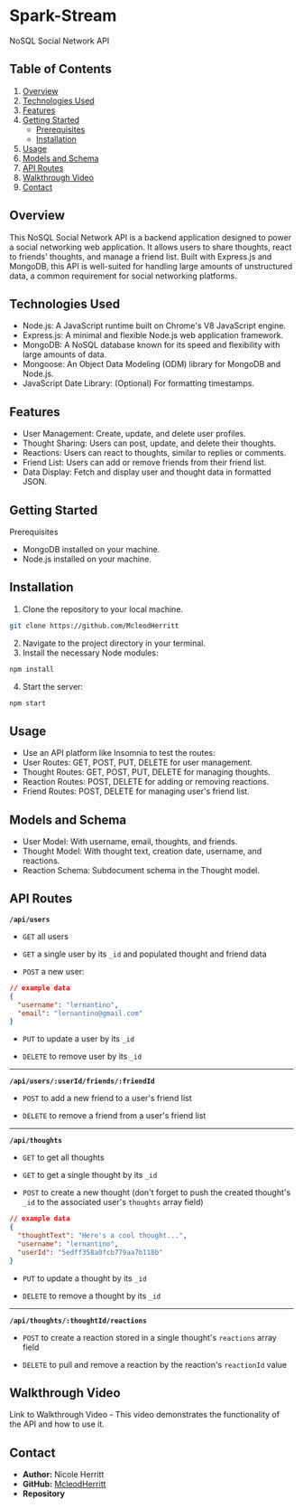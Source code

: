 # Spark-Stream

NoSQL Social Network API

## Table of Contents

1. [Overview](#overview)
2. [Technologies Used](#technologies-used)
3. [Features](#features)
4. [Getting Started](#getting-started)
   - [Prerequisites](#prerequisites)
   - [Installation](#installation)
5. [Usage](#usage)
6. [Models and Schema](#models-and-schema)
7. [API Routes](#api-routes)
8. [Walkthrough Video](#walkthrough-video)
9. [Contact](#contact)

## Overview

This NoSQL Social Network API is a backend application designed to power a social networking web application. It allows users to share thoughts, react to friends' thoughts, and manage a friend list. Built with Express.js and MongoDB, this API is well-suited for handling large amounts of unstructured data, a common requirement for social networking platforms.

## Technologies Used

- Node.js: A JavaScript runtime built on Chrome's V8 JavaScript engine.
- Express.js: A minimal and flexible Node.js web application framework.
- MongoDB: A NoSQL database known for its speed and flexibility with large amounts of data.
- Mongoose: An Object Data Modeling (ODM) library for MongoDB and Node.js.
- JavaScript Date Library: (Optional) For formatting timestamps.

## Features

- User Management: Create, update, and delete user profiles.
- Thought Sharing: Users can post, update, and delete their thoughts.
- Reactions: Users can react to thoughts, similar to replies or comments.
- Friend List: Users can add or remove friends from their friend list.
- Data Display: Fetch and display user and thought data in formatted JSON.

## Getting Started

Prerequisites

- MongoDB installed on your machine.
- Node.js installed on your machine.

## Installation

1. Clone the repository to your local machine.

```bash
git clone https://github.com/McleodHerritt
```

2. Navigate to the project directory in your terminal.
3. Install the necessary Node modules:

```bash
npm install
```

4. Start the server:

```bash
npm start
```

## Usage

- Use an API platform like Insomnia to test the routes:
- User Routes: GET, POST, PUT, DELETE for user management.
- Thought Routes: GET, POST, PUT, DELETE for managing thoughts.
- Reaction Routes: POST, DELETE for adding or removing reactions.
- Friend Routes: POST, DELETE for managing user's friend list.

## Models and Schema

- User Model: With username, email, thoughts, and friends.
- Thought Model: With thought text, creation date, username, and reactions.
- Reaction Schema: Subdocument schema in the Thought model.

## API Routes

**`/api/users`**

- `GET` all users

- `GET` a single user by its `_id` and populated thought and friend data

- `POST` a new user:

```json
// example data
{
  "username": "lernantino",
  "email": "lernantino@gmail.com"
}
```

- `PUT` to update a user by its `_id`

- `DELETE` to remove user by its `_id`

---

**`/api/users/:userId/friends/:friendId`**

- `POST` to add a new friend to a user's friend list

- `DELETE` to remove a friend from a user's friend list

---

**`/api/thoughts`**

- `GET` to get all thoughts

- `GET` to get a single thought by its `_id`

- `POST` to create a new thought (don't forget to push the created thought's `_id` to the associated user's `thoughts` array field)

```json
// example data
{
  "thoughtText": "Here's a cool thought...",
  "username": "lernantino",
  "userId": "5edff358a0fcb779aa7b118b"
}
```

- `PUT` to update a thought by its `_id`

- `DELETE` to remove a thought by its `_id`

---

**`/api/thoughts/:thoughtId/reactions`**

- `POST` to create a reaction stored in a single thought's `reactions` array field

- `DELETE` to pull and remove a reaction by the reaction's `reactionId` value

## Walkthrough Video

Link to Walkthrough Video - This video demonstrates the functionality of the API and how to use it.

## Contact

- **Author:** Nicole Herritt
- **GitHub:** [McleodHerritt](https://github.com/McleodHerritt)
- **Repository**
